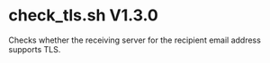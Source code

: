 check_tls.sh V1.3.0
===================

Checks whether the receiving server for the recipient email address supports TLS.
